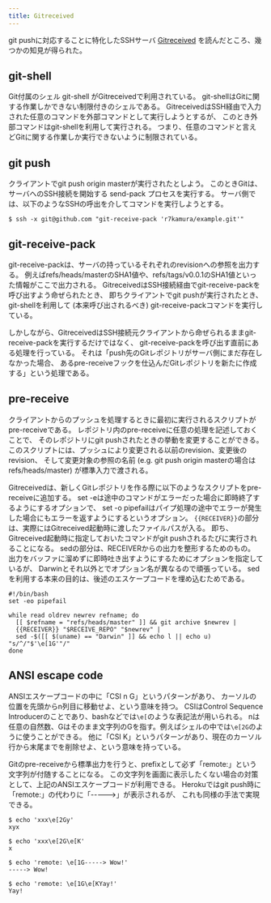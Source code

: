 ```yaml
---
title: Gitreceived
---
```


git pushに対応することに特化したSSHサーバ
[Gitreceived](https://github.com/flynn/gitreceived)
を読んだところ、幾つかの知見が得られた。

## git-shell
Git付属のシェル git-shell がGitreceivedで利用されている。
git-shellはGitに関する作業しかできない制限付きのシェルである。
GitreceivedはSSH経由で入力された任意のコマンドを外部コマンドとして実行しようとするが、
このとき外部コマンドはgit-shellを利用して実行される。
つまり、任意のコマンドと言えどGitに関する作業しか実行できないように制限されている。

## git push
クライアントでgit push origin masterが実行されたとしよう。
このときGitは、サーバへのSSH接続を開始する send-pack プロセスを実行する。
サーバ側では、以下のようなSSHの呼出を介してコマンドを実行しようとする。

```
$ ssh -x git@github.com "git-receive-pack 'r7kamura/example.git'"
```

## git-receive-pack
git-receive-packは、サーバの持っているそれぞれのrevisionへの参照を出力する。
例えばrefs/heads/masterのSHA1値や、refs/tags/v0.0.1のSHA1値といった情報がここで出力される。
GitreceivedはSSH接続経由でgit-receive-packを呼び出すよう命ぜられたとき、
即ちクライアントでgit pushが実行されたとき、
git-shellを利用して (本来呼び出されるべき) git-receive-packコマンドを実行している。

しかしながら、GitreceivedはSSH接続元クライアントから命ぜられるままgit-receive-packを実行するだけではなく、
git-receive-packを呼び出す直前にある処理を行っている。
それは「push先のGitレポジトリがサーバ側にまだ存在しなかった場合、
あるpre-receiveフックを仕込んだGitレポジトリを新たに作成する」という処理である。

## pre-receive
クライアントからのプッシュを処理するときに最初に実行されるスクリプトがpre-receiveである。
レポジトリ内のpre-receiveに任意の処理を記述しておくことで、
そのレポジトリにgit pushされたときの挙動を変更することができる。
このスクリプトには、プッシュにより変更される以前のrevision、変更後のrevision、
そして変更対象の参照の名前 (e.g. git push origin masterの場合はrefs/heads/master)
が標準入力で渡される。

Gitreceivedは、新しくGitレポジトリを作る際に以下のようなスクリプトをpre-receiveに追加する。
set -eは途中のコマンドがエラーだった場合に即時終了するようにするオプションで、
set -o pipefailはパイプ処理の途中でエラーが発生した場合にもエラーを返すようにするというオプション。
`{{RECEIVER}}`の部分は、実際にはGitreceived起動時に渡したファイルパスが入る。
即ち、Gitreceived起動時に指定しておいたコマンドがgit pushされるたびに実行されることになる。
sedの部分は、RECEIVERからの出力を整形するためのもの。
出力をバッファに溜めずに即時吐き出すようにするためにオプションを指定しているが、
Darwinとそれ以外とでオプション名が異なるので頑張っている。
sedを利用する本来の目的は、後述のエスケープコードを埋め込むためである。

```
#!/bin/bash
set -eo pipefail

while read oldrev newrev refname; do
  [[ $refname = "refs/heads/master" ]] && git archive $newrev |
  {{RECEIVER}} "$RECEIVE_REPO" "$newrev" |
  sed -$([[ $(uname) == "Darwin" ]] && echo l || echo u) "s/^/"$'\e[1G'"/"
done
```

## ANSI escape code
ANSIエスケープコードの中に「CSI n G」というパターンがあり、
カーソルの位置を先頭からn列目に移動せよ、という意味を持つ。
CSIはControl Sequence Introducerのことであり、bashなどでは`\e[`のような表記法が用いられる。
nは任意の自然数、Gはそのまま文字列のGを指す。例えばシェルの中では`\e[2G`のように使うことができる。
他に「CSI K」というパターンがあり、現在のカーソル行から末尾までを削除せよ、という意味を持っている。

Gitのpre-receiveから標準出力を行うと、prefixとして必ず「remote:」という文字列が付随することになる。
この文字列を画面に表示したくない場合の対策として、上記のANSIエスケープコードが利用できる。
Herokuではgit push時に「remote:」の代わりに「----->」が表示されるが、
これも同様の手法で実現できる。

```
$ echo 'xxx\e[2Gy'
xyx

$ echo 'xxx\e[2G\e[K'
x

$ echo 'remote: \e[1G-----> Wow!'
-----> Wow!

$ echo 'remote: \e[1G\e[KYay!'
Yay!
```
